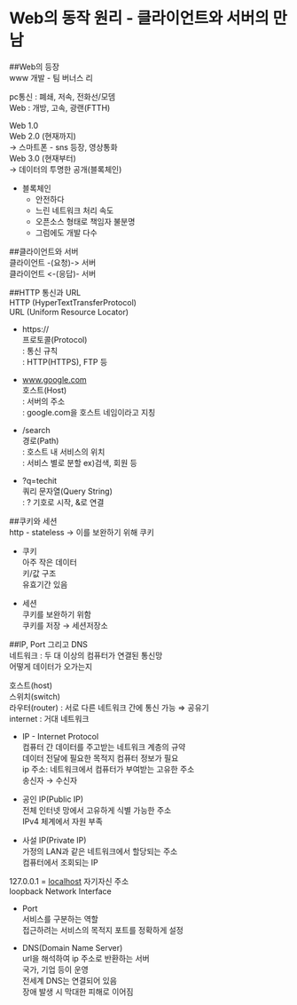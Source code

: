 # Web의 동작 원리 - 클라이언트와 서버의 만남
  
##Web의 등장  
www 개발 - 팀 버너스 리  
  
pc통신 : 폐쇄, 저속, 전화선/모뎀   
Web : 개방, 고속, 광랜(FTTH)  
  
Web 1.0  
Web 2.0 (현재까지)  
→ 스마트폰 - sns 등장, 영상통화  
Web 3.0 (현재부터)  
→ 데이터의 투명한 공개(블록체인)  
  
- 블록체인  
    - 안전하다  
    - 느린 네트워크 처리 속도  
    - 오픈소스 형태로 책임자 불분명  
    - 그럼에도 개발 다수  
  
##클라이언트와 서버  
클라이언트 -(요청)-> 서버  
클라이언트 <-(응답)- 서버  
  
##HTTP 통신과 URL  
HTTP (HyperTextTransferProtocol)  
URL (Uniform Resource Locator)  
  
- https://  
    프로토콜(Protocol)  
    : 통신 규칙  
    : HTTP(HTTPS), FTP 등  
  
- www.google.com  
    호스트(Host)  
    : 서버의 주소  
    : google.com을 호스트 네임이라고 지칭  
  
- /search  
    경로(Path)  
    : 호스트 내 서비스의 위치  
    : 서비스 별로 분할 ex)검색, 회원 등  
  
- ?q=techit  
    쿼리 문자열(Query String)  
    : ? 기호로 시작, &로 연결  
  
##쿠키와 세션  
http - stateless → 이를 보완하기 위해 쿠키  
  
- 쿠키   
    아주 작은 데이터  
    키/값 구조  
    유효기간 있음  
  
- 세션  
    쿠키를 보완하기 위함  
    쿠키를 저장 → 세션저장소  
  
##IP, Port 그리고 DNS  
네트워크 : 두 대 이상의 컴퓨터가 연결된 통신망  
어떻게 데이터가 오가는지  
  
호스트(host)  
스위치(switch)  
라우터(router) : 서로 다른 네트워크 간에 통신 가능 ⇒ 공유기  
internet : 거대 네트워크  
  
- IP - Internet Protocol  
    컴퓨터 간 데이터를 주고받는 네트워크 계층의 규약  
    데이터 전달에 필요한 목적지 컴퓨터 정보가 필요  
    ip 주소: 네트워크에서 컴퓨터가 부여받는 고유한 주소  
    송신자 → 수신자  
  
- 공인 IP(Public IP)  
    전체 인터넷 망에서 고유하게 식별 가능한 주소  
    IPv4 체계에서 자원 부족  
      
- 사설 IP(Private IP)  
    가정의 LAN과 같은 네트워크에서 할당되는 주소  
    컴퓨터에서 조회되는 IP  
  
127.0.0.1 = [localhost](http://localhost) 자기자신 주소  
loopback Network Interface  
  
- Port  
    서비스를 구분하는 역할  
    접근하려는 서비스의 목적지 포트를 정확하게 설정  
      
- DNS(Domain Name Server)  
    url을 해석하여 ip 주소로 반환하는 서버  
    국가, 기업 등이 운영  
    전세계 DNS는 연결되어 있음  
    장애 발생 시 막대한 피해로 이어짐  
    